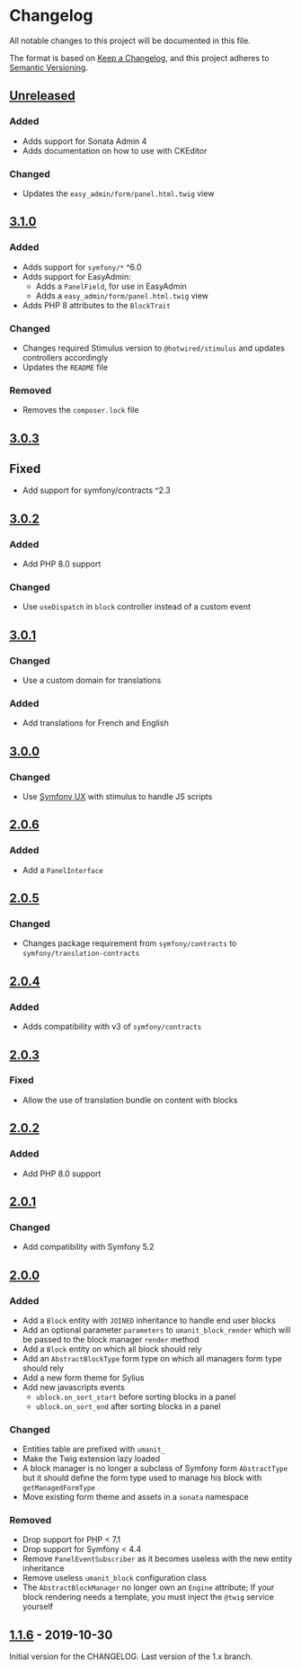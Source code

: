 # Changelog

All notable changes to this project will be documented in this file.

The format is based on [Keep a Changelog](https://keepachangelog.com/en/1.0.0/),
and this project adheres to [Semantic Versioning](https://semver.org/spec/v2.0.0.html).

## [Unreleased]

### Added

- Adds support for Sonata Admin 4
- Adds documentation on how to use with CKEditor

### Changed

- Updates the `easy_admin/form/panel.html.twig` view

## [3.1.0]

### Added

- Adds support for `symfony/*` ^6.0
- Adds support for EasyAdmin:
    - Adds a `PanelField`, for use in EasyAdmin
    - Adds a `easy_admin/form/panel.html.twig` view
- Adds PHP 8 attributes to the `BlockTrait`

### Changed

- Changes required Stimulus version to `@hotwired/stimulus` and updates controllers accordingly
- Updates the `README` file

### Removed

- Removes the `composer.lock` file

## [3.0.3]

## Fixed

- Add support for symfony/contracts ^2.3

## [3.0.2]

### Added

- Add PHP 8.0 support

### Changed

- Use `useDispatch` in `block` controller instead of a custom event

## [3.0.1]

### Changed

- Use a custom domain for translations

### Added

- Add translations for French and English

## [3.0.0]

### Changed

- Use [Symfony UX](https://symfony.com/ux) with stimulus to handle JS scripts

## [2.0.6]

### Added

- Add a `PanelInterface`

## [2.0.5]

### Changed

- Changes package requirement from `symfony/contracts` to `symfony/translation-contracts`

## [2.0.4]

### Added

- Adds compatibility with v3 of `symfony/contracts`

## [2.0.3]

### Fixed

- Allow the use of translation bundle on content with blocks

## [2.0.2]

### Added

- Add PHP 8.0 support

## [2.0.1]

### Changed

- Add compatibility with Symfony 5.2

## [2.0.0]

### Added

- Add a `Block` entity with `JOINED` inheritance to handle end user blocks
- Add an optional parameter `parameters` to `umanit_block_render` which will be passed to the block manager `render`
  method
- Add a `Block` entity on which all block should rely
- Add an `AbstractBlockType` form type on which all managers form type should rely
- Add a new form theme for Sylius
- Add new javascripts events
    * `ublock.on_sort_start` before sorting blocks in a panel
    * `ublock.on_sort_end` after sorting blocks in a panel

### Changed

- Entities table are prefixed with `umanit_`
- Make the Twig extension lazy loaded
- A block manager is no longer a subclass of Symfony form `AbstractType` but it should define the form type used to
  manage his block with `getManagedFormType`
- Move existing form theme and assets in a `sonata` namespace

### Removed

- Drop support for PHP < 7.1
- Drop support for Symfony < 4.4
- Remove `PanelEventSubscriber` as it becomes useless with the new entity inheritance
- Remove useless `umanit_block` configuration class
- The `AbstractBlockManager` no longer own an `Engine` attribute; If your block rendering needs a template, you must
  inject the `@twig` service yourself

## [1.1.6] - 2019-10-30

Initial version for the CHANGELOG. Last version of the 1.x branch.

[Unreleased]: https://github.com/umanit/block-bundle/compare/3.1.0...HEAD

[3.1.0]: https://github.com/umanit/block-bundle/compare/3.0.3...3.1.0

[3.0.3]: https://github.com/umanit/block-bundle/compare/3.0.2...3.0.3

[3.0.2]: https://github.com/umanit/block-bundle/compare/3.0.1...3.0.2

[3.0.1]: https://github.com/umanit/block-bundle/compare/3.0.0...3.0.1

[3.0.0]: https://github.com/umanit/block-bundle/compare/2.0.6...3.0.0

[2.0.6]: https://github.com/umanit/block-bundle/compare/2.0.5...2.0.6

[2.0.5]: https://github.com/umanit/block-bundle/compare/2.0.4...2.0.5

[2.0.4]: https://github.com/umanit/block-bundle/compare/2.0.3...2.0.4

[2.0.3]: https://github.com/umanit/block-bundle/compare/2.0.2...2.0.3

[2.0.2]: https://github.com/umanit/block-bundle/compare/2.0.1...2.0.2

[2.0.1]: https://github.com/umanit/block-bundle/compare/2.0.0...2.0.1

[2.0.0]: https://github.com/umanit/block-bundle/compare/1.1.6...2.0.0

[1.1.6]: https://github.com/umanit/block-bundle/compare/0.1...1.1.6
